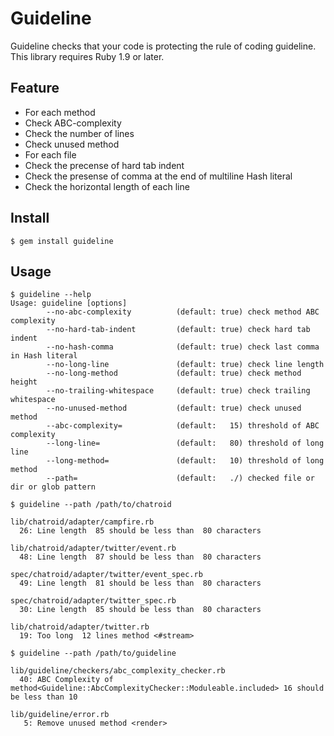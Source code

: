 # Guideline
Guideline checks that your code is protecting the rule of coding guideline.  
This library requires Ruby 1.9 or later.

## Feature
* For each method
 * Check ABC-complexity
 * Check the number of lines
 * Check unused method
* For each file
 * Check the precense of hard tab indent
 * Check the presense of comma at the end of multiline Hash literal
 * Check the horizontal length of each line

## Install
```
$ gem install guideline
```

## Usage
```
$ guideline --help
Usage: guideline [options]
        --no-abc-complexity          (default: true) check method ABC complexity
        --no-hard-tab-indent         (default: true) check hard tab indent
        --no-hash-comma              (default: true) check last comma in Hash literal
        --no-long-line               (default: true) check line length
        --no-long-method             (default: true) check method height
        --no-trailing-whitespace     (default: true) check trailing whitespace
        --no-unused-method           (default: true) check unused method
        --abc-complexity=            (default:   15) threshold of ABC complexity
        --long-line=                 (default:   80) threshold of long line
        --long-method=               (default:   10) threshold of long method
        --path=                      (default:   ./) checked file or dir or glob pattern
```

```
$ guideline --path /path/to/chatroid

lib/chatroid/adapter/campfire.rb
  26: Line length  85 should be less than  80 characters

lib/chatroid/adapter/twitter/event.rb
  48: Line length  87 should be less than  80 characters

spec/chatroid/adapter/twitter/event_spec.rb
  49: Line length  81 should be less than  80 characters

spec/chatroid/adapter/twitter_spec.rb
  30: Line length  85 should be less than  80 characters

lib/chatroid/adapter/twitter.rb
  19: Too long  12 lines method <#stream>
```

```
$ guideline --path /path/to/guideline

lib/guideline/checkers/abc_complexity_checker.rb
  40: ABC Complexity of method<Guideline::AbcComplexityChecker::Moduleable.included> 16 should be less than 10

lib/guideline/error.rb
   5: Remove unused method <render>
```
